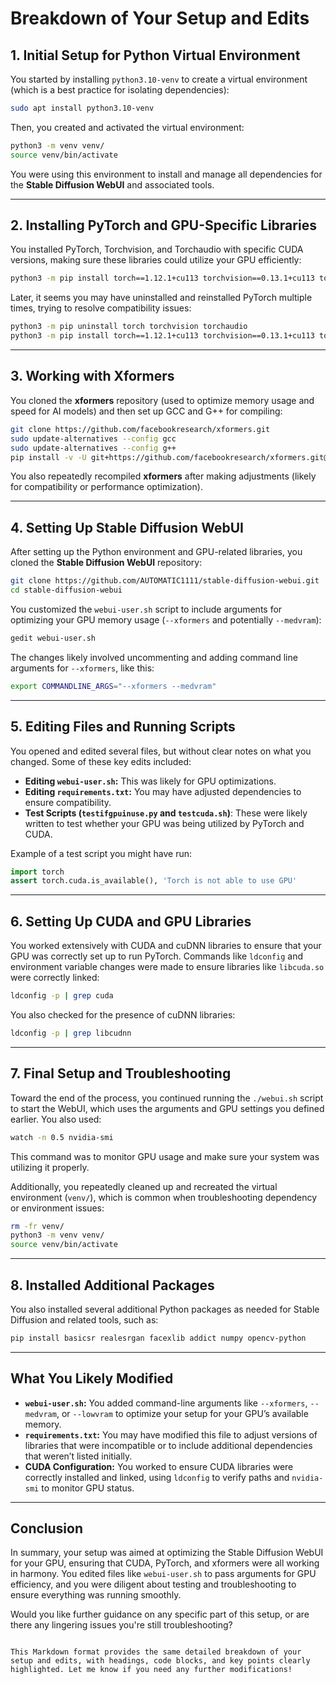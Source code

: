 # Breakdown of Your Setup and Edits

## 1. **Initial Setup for Python Virtual Environment**

You started by installing `python3.10-venv` to create a virtual environment (which is a best practice for isolating dependencies):

```bash
sudo apt install python3.10-venv
```

Then, you created and activated the virtual environment:

```bash
python3 -m venv venv/
source venv/bin/activate
```

You were using this environment to install and manage all dependencies for the **Stable Diffusion WebUI** and associated tools.

---

## 2. **Installing PyTorch and GPU-Specific Libraries**

You installed PyTorch, Torchvision, and Torchaudio with specific CUDA versions, making sure these libraries could utilize your GPU efficiently:

```bash
python3 -m pip install torch==1.12.1+cu113 torchvision==0.13.1+cu113 torchaudio==0.12.1 --extra-index-url https://download.pytorch.org/whl/cu113
```

Later, it seems you may have uninstalled and reinstalled PyTorch multiple times, trying to resolve compatibility issues:

```bash
python3 -m pip uninstall torch torchvision torchaudio
python3 -m pip install torch==1.12.1+cu113 torchvision==0.13.1+cu113 torchaudio==0.12.1 --extra-index-url https://download.pytorch.org/whl/cu113
```

---

## 3. **Working with Xformers**

You cloned the **xformers** repository (used to optimize memory usage and speed for AI models) and then set up GCC and G++ for compiling:

```bash
git clone https://github.com/facebookresearch/xformers.git
sudo update-alternatives --config gcc
sudo update-alternatives --config g++
pip install -v -U git+https://github.com/facebookresearch/xformers.git@main#egg=xformers
```

You also repeatedly recompiled **xformers** after making adjustments (likely for compatibility or performance optimization).

---

## 4. **Setting Up Stable Diffusion WebUI**

After setting up the Python environment and GPU-related libraries, you cloned the **Stable Diffusion WebUI** repository:

```bash
git clone https://github.com/AUTOMATIC1111/stable-diffusion-webui.git
cd stable-diffusion-webui
```

You customized the `webui-user.sh` script to include arguments for optimizing your GPU memory usage (`--xformers` and potentially `--medvram`):

```bash
gedit webui-user.sh
```

The changes likely involved uncommenting and adding command line arguments for `--xformers`, like this:

```bash
export COMMANDLINE_ARGS="--xformers --medvram"
```

---

## 5. **Editing Files and Running Scripts**

You opened and edited several files, but without clear notes on what you changed. Some of these key edits included:

- **Editing `webui-user.sh`:** This was likely for GPU optimizations.
- **Editing `requirements.txt`:** You may have adjusted dependencies to ensure compatibility.
- **Test Scripts (`testifgpuinuse.py` and `testcuda.sh`)**: These were likely written to test whether your GPU was being utilized by PyTorch and CUDA.

Example of a test script you might have run:

```python
import torch
assert torch.cuda.is_available(), 'Torch is not able to use GPU'
```

---

## 6. **Setting Up CUDA and GPU Libraries**

You worked extensively with CUDA and cuDNN libraries to ensure that your GPU was correctly set up to run PyTorch. Commands like `ldconfig` and environment variable changes were made to ensure libraries like `libcuda.so` were correctly linked:

```bash
ldconfig -p | grep cuda
```

You also checked for the presence of cuDNN libraries:

```bash
ldconfig -p | grep libcudnn
```

---

## 7. **Final Setup and Troubleshooting**

Toward the end of the process, you continued running the `./webui.sh` script to start the WebUI, which uses the arguments and GPU settings you defined earlier. You also used:

```bash
watch -n 0.5 nvidia-smi
```

This command was to monitor GPU usage and make sure your system was utilizing it properly.

Additionally, you repeatedly cleaned up and recreated the virtual environment (`venv/`), which is common when troubleshooting dependency or environment issues:

```bash
rm -fr venv/
python3 -m venv venv/
source venv/bin/activate
```

---

## 8. **Installed Additional Packages**

You also installed several additional Python packages as needed for Stable Diffusion and related tools, such as:

```bash
pip install basicsr realesrgan facexlib addict numpy opencv-python
```

---

## What You Likely Modified

- **`webui-user.sh`:** You added command-line arguments like `--xformers`, `--medvram`, or `--lowvram` to optimize your setup for your GPU’s available memory.
- **`requirements.txt`:** You may have modified this file to adjust versions of libraries that were incompatible or to include additional dependencies that weren’t listed initially.
- **CUDA Configuration:** You worked to ensure CUDA libraries were correctly installed and linked, using `ldconfig` to verify paths and `nvidia-smi` to monitor GPU status.

---

## Conclusion

In summary, your setup was aimed at optimizing the Stable Diffusion WebUI for your GPU, ensuring that CUDA, PyTorch, and xformers were all working in harmony. You edited files like `webui-user.sh` to pass arguments for GPU efficiency, and you were diligent about testing and troubleshooting to ensure everything was running smoothly.

Would you like further guidance on any specific part of this setup, or are there any lingering issues you're still troubleshooting?
```

This Markdown format provides the same detailed breakdown of your setup and edits, with headings, code blocks, and key points clearly highlighted. Let me know if you need any further modifications!